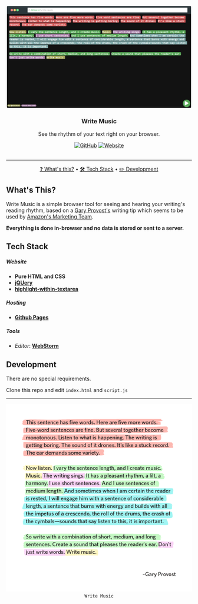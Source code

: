 <div align="center">
	<a href="https://herculino.com/write-music" target="_blank">
    	<img alt="Write Music" title="Write Music" src="./.github/write-music.png" width="500" />
    </a>
</div>

<h3 align="center">Write Music</h3>
<p align="center">See the rhythm of your text right on your browser.</p>

<div align="center">
  <a href="https://github.com/eitchtee/write-music/blob/master/LICENSE" target="_blank"><img alt="GitHub" src="https://img.shields.io/github/license/eitchtee/write-music?style=for-the-badge"></a>
  <a href="https://herculino.com/write-music" target="_blank"><img alt="Website" src="https://img.shields.io/website?style=for-the-badge&url=https%3A%2F%2Fherculino.com/write-music"></a>
</div>

<br/>

---

<p align="center">
    <a href="#whats-this">❓ What's this?</a> •
    <a href="#tech-stack">🛠️ Tech Stack</a> • 
    <a href="#development">✏️ Development</a>
</p>

## What's This?
Write Music is a simple browser tool for seeing and hearing your writing's reading rhythm, based on a [Gary Provost's](https://www.garyprovost.com/) writing tip which seems to be used by [Amazon's Marketing Team](https://medium.com/better-marketing/amazon-accidentally-sent-out-their-email-template-33e6ecbc0875).

**Everything is done in-browser and no data is stored or sent to a server.**

## Tech Stack

##### **Website**

-   **Pure HTML and CSS**
-   **[jQUery](https://jquery.com/)**
-   **[highlight-within-textarea](https://github.com/lonekorean/highlight-within-textarea)**

##### **Hosting**

-   **[Github Pages](https://pages.github.com/)**

##### **Tools**

-   _Editor_:  **[WebStorm](https://www.jetbrains.com/webstorm/)**


## Development

There are no special requirements.

Clone this repo and edit `index.html` and `script.js`

---

<div align="center">
	<img alt="Gary Provost's This Sentence Has 5 Words quote" title="Write Music" src="./.github/gary-tip.png">
</div>

<div align="center"><code align="center">Write Music</code></div>
